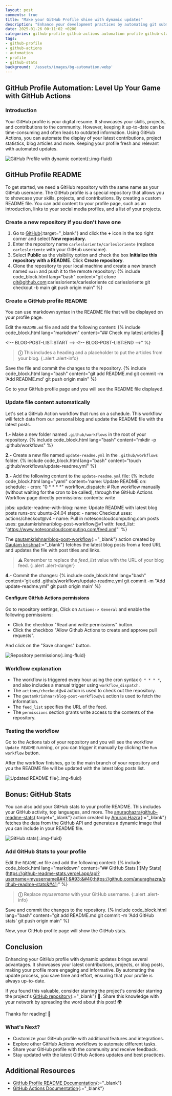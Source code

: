 ```yaml
---
layout: post
comments: true
title: "Make your GitHub Profile shine with dynamic updates"
description: "Enhance your development practices by automating git submodule updates using GitHub Actions. This guide provides a step-by-step approach to configuring workflows, managing secrets, and ensuring secure and reliable updates for your private projects."
date: 2025-01-26 00:11:02 +0200
categories: github-profile github-actions automation profile github-stats
tags:
- github-profile
- github-actions 
- automation 
- profile
- github-stats
background: '/assets/images/bg-automation.webp'
---
```


## GitHub Profile Automation: Level Up Your Game with GitHub Actions

### Introduction

Your GitHub profile is your digital resume. It showcases your skills, projects, and contributions to the community. However, keeping it up-to-date can be time-consuming and often leads to outdated information. Using GitHub Actions, you can automate the display of your latest contributions, project statistics, blog articles and more. Keeping your profile fresh and relevant with automated updates.

![GitHub Profile with dynamic content](/assets/images/2025-01-26-make-a-dynamic-github-profile-with-github-actions-1.png){:.img-fluid}

## GitHub Profile README

To get started, we need a GitHub repository with the same name as your GitHub username. The GitHub profile is a special repository that allows you to showcase your skills, projects, and contributions. By creating a custom README file. You can add content to your profile page, such as an introduction, links to your social media profiles, and a list of your projects.

### Create a new repository if you don't have one

1. Go to [GitHub](https://github.com){:target="_blank"} and click the **+** icon in the top right corner and select **New repository**.
2. Enter the repository name `carlesloriente/carlesloriente` (replace `carlesloriente` with your GitHub username).
3. Select **Public** as the visibility option and check the box **Initialize this repository with a README**. Click **Create repository**.
4. Clone the repository to your local machine and create a new branch named `main` and push it to the remote repository:
{% include code_block.html lang="bash" content="git clone git@github.com:carlesloriente/carlesloriente
cd carlesloriente
git checkout -b main
git push origin main" %}

### Create a GitHub profile README

You can use markdown syntax in the README file that will be displayed on your profile page.

Edit the `README.md` file and add the following content:
{% include code_block.html lang="markdown" content="## Check my latest articles 👋

&lt;!-- BLOG-POST-LIST:START --&gt;
&lt;!-- BLOG-POST-LIST:END --&gt;" %}

> **&#9432;** This includes a heading and a placeholder to put the articles from your blog.
{:.alert .alert-info}

Save the file and commit the changes to the repository.
{% include code_block.html lang="bash" content="git add README.md
git commit -m 'Add README.md'
git push origin main" %}

Go to your GitHub profile page and you will see the README file displayed.

### Update file content automatically

Let's set a GitHub Action workflow that runs on a schedule. This workflow will fetch data from our personal blog and update the README file with the latest posts.

**1.-** Make a new folder named `.github/workflows` in the root of your repository.
{% include code_block.html lang="bash" content="mkdir -p .github/workflows" %}

**2.-** Create a new file named `update-readme.yml` in the `.github/workflows` folder.
{% include code_block.html lang="bash" content="touch .github/workflows/update-readme.yml" %}

**3.-** Add the following content to the `update-readme.yml` file:
{% include code_block.html lang="yaml" content='name: Update README
on:
  schedule:
    - cron: "0 * * * *"
  workflow_dispatch: # Run workflow manually (without waiting for the cron to be called), through the GitHub Actions Workflow page directly
permissions:
  contents: write

jobs:
  update-readme-with-blog:
    name: Update README with latest blog posts
    runs-on: ubuntu-24.04
    steps:
      - name: Checkout
        uses: actions/checkout@v4
      - name: Pull in notesoncloudcomputing.com posts
        uses: gautamkrishnar/blog-post-workflow@v1
        with:
          feed_list: "https://www.notesoncloudcomputing.com/feed.xml"' %}

The [gautamkrishnar/blog-post-workflow](https://github.com/marketplace/actions/blog-post-workflow){:="_blank"} action created by [Gautam krishna](https://github.com/gautamkrishnar){:="_blank"} fetches the latest blog posts from a feed URL and updates the file with post titles and links.

> **&#9888;** Remember to replace the *feed_list* value with the URL of your blog feed.
{:.alert .alert-danger}

**4.-** Commit the changes:
{% include code_block.html lang="bash" content='git add .github/workflows/update-readme.yml
git commit -m "Add update-readme.yml"
git push origin main' %}

#### Configure GitHub Actions permissions

Go to repository settings, Click on `Actions-> General` and enable the following permissions:

- Click the checkbox "Read and write permissions" button.
- Click the checkbox "Allow Github Actions to create and approve pull requests".

And click on the "Save changes" button.

![Repository permissions](/assets/images/2025-01-26-make-a-dynamic-github-profile-with-github-actions-2-permissions.png){:.img-fluid}

### Workflow explanation

- The workflow is triggered every hour using the cron syntax `0 * * * *`, and also includes a manual trigger using `workflow_dispatch`.
- The `actions/checkout@v4` action is used to check out the repository.
- The `gautamkrishnar/blog-post-workflow@v1` action is used to fetch the information.
- The `feed_list` specifies the URL of the feed.
- The `permissions` section grants write access to the contents of the repository.

### Testing the workflow

Go to the Actions tab of your repository and you will see the workflow `Update README` running, or you can trigger it manually by clicking the `Run workflow` button.

After the workflow finishes, go to the main branch of your repository and you the README file will be updated with the latest blog posts list.

![Updated README file](/assets/images/2025-01-26-make-a-dynamic-github-profile-with-github-actions-3-readme-updated.png){:.img-fluid}

## Bonus: GitHub Stats

You can also add your GitHub stats to your profile README. This includes your GitHub activity, top languages, and more. The [anuraghazra/github-readme-stats](https://github-readme-stats.vercel.app/){:target="_blank"} action created by [Anurag Hazra](https://github.com/anuraghazra){:="_blank"} fetches the data from the GitHub API and generates a dynamic image that you can include in your README file.

![GitHub stats](/assets/images/2025-01-26-make-a-dynamic-github-profile-with-github-actions-4-stats.png){:.img-fluid}

### Add GitHub Stats to your profile

Edit the `README.md` file and add the following content:
{% include code_block.html lang="markdown" content="## GitHub Stats
&#91;!&#91;My Stats&#93;&#40;https://github-readme-stats.vercel.app/api?username=myusername&#41;&#93;&#40;https://github.com/anuraghazra/github-readme-stats&#41;" %}

> **&#9432;** Replace *myusername* with your GitHub username.
{:.alert .alert-info}

Save and commit the changes to the repository.
{% include code_block.html lang="bash" content="git add README.md
git commit -m 'Add GitHub stats'
git push origin main" %}

Now, your GitHub profile page will show the GitHub stats.

## Conclusion

Enhancing your GitHub profile with dynamic updates brings several advantages. It showcases your latest contributions, projects, or blog posts, making your profile more engaging and informative. By automating the update process, you save time and effort, ensuring that your profile is always up-to-date.

If you found this valuable, consider starring the project's consider starring the project's [GitHub repository](https://github.com/carlesloriente/carlesloriente){:="_blank"} 🌟. Share this knowledge with your network by spreading the word about this post! 🌍

Thanks for reading! 🚀

### What's Next?

- Customize your GitHub profile with additional features and integrations.
- Explore other GitHub Actions workflows to automate different tasks.
- Share your GitHub profile with the community and receive feedback.
- Stay updated with the latest GitHub Actions updates and best practices.

## Additional Resources

- [GitHub Profile README Documentation](https://docs.github.com/en/github/setting-up-and-managing-your-github-profile/managing-your-profile-readme){:="_blank"}
- [GitHub Actions Documentation](https://docs.github.com/en/actions){:="_blank"}

